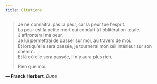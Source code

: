 ```yaml
---
title: Citations
---
```


> Je ne connaîtrai pas la peur, car la peur tue l'esprit.  
> La peur est la petite mort qui conduit à l'oblitération totale.
> J'affronterai ma peur.  
> Je lui permettrai de passer sur moi, au travers de moi.  
> Et lorsqu'elle sera passée, je tournerai mon œil intérieur sur son chemin.  
> Et là où elle sera passée, il n'y aura plus rien.  
> 
> Rien que moi.

**— Franck Herbert**, *Dune*
